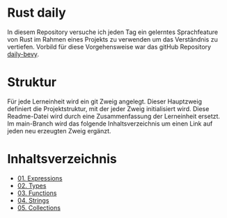 # Rust daily

In diesem Repository versuche ich jeden Tag ein gelerntes Sprachfeature von Rust im Rahmen eines Projekts zu verwenden
um das Verständnis zu vertiefen. Vorbild für diese Vorgehensweise war das gitHub Repository 
[daily-bevy](https://github.com/awwsmm/daily-bevy).

# Struktur

Für jede Lerneinheit wird ein git Zweig angelegt. Dieser Hauptzweig definiert die Projektstruktur, mit der jeder 
Zweig initialisiert wird. Diese Readme-Datei wird durch eine Zusammenfassung der Lerneinheit ersetzt. Im main-Branch 
wird das folgende Inhaltsverzeichnis um einen Link auf jeden neu erzeugten Zweig ergänzt.

# Inhaltsverzeichnis

- [01. Expressions](https://github.com/barsuhn/rust-daily/tree/expressions)
- [02. Types](https://github.com/barsuhn/rust-daily/tree/types)
- [03. Functions](https://github.com/barsuhn/rust-daily/tree/functions)
- [04. Strings](https://github.com/barsuhn/rust-daily/tree/strings)
- [05. Collections](https://github.com/barsuhn/rust-daily/tree/collections)

